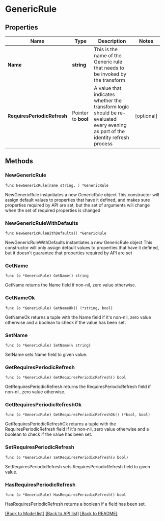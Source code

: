 # GenericRule

## Properties

Name | Type | Description | Notes
------------ | ------------- | ------------- | -------------
**Name** | **string** | This is the name of the Generic rule that needs to be invoked by the transform | 
**RequiresPeriodicRefresh** | Pointer to **bool** | A value that indicates whether the transform logic should be re-evaluated every evening as part of the identity refresh process | [optional] 

## Methods

### NewGenericRule

`func NewGenericRule(name string, ) *GenericRule`

NewGenericRule instantiates a new GenericRule object
This constructor will assign default values to properties that have it defined,
and makes sure properties required by API are set, but the set of arguments
will change when the set of required properties is changed

### NewGenericRuleWithDefaults

`func NewGenericRuleWithDefaults() *GenericRule`

NewGenericRuleWithDefaults instantiates a new GenericRule object
This constructor will only assign default values to properties that have it defined,
but it doesn't guarantee that properties required by API are set

### GetName

`func (o *GenericRule) GetName() string`

GetName returns the Name field if non-nil, zero value otherwise.

### GetNameOk

`func (o *GenericRule) GetNameOk() (*string, bool)`

GetNameOk returns a tuple with the Name field if it's non-nil, zero value otherwise
and a boolean to check if the value has been set.

### SetName

`func (o *GenericRule) SetName(v string)`

SetName sets Name field to given value.


### GetRequiresPeriodicRefresh

`func (o *GenericRule) GetRequiresPeriodicRefresh() bool`

GetRequiresPeriodicRefresh returns the RequiresPeriodicRefresh field if non-nil, zero value otherwise.

### GetRequiresPeriodicRefreshOk

`func (o *GenericRule) GetRequiresPeriodicRefreshOk() (*bool, bool)`

GetRequiresPeriodicRefreshOk returns a tuple with the RequiresPeriodicRefresh field if it's non-nil, zero value otherwise
and a boolean to check if the value has been set.

### SetRequiresPeriodicRefresh

`func (o *GenericRule) SetRequiresPeriodicRefresh(v bool)`

SetRequiresPeriodicRefresh sets RequiresPeriodicRefresh field to given value.

### HasRequiresPeriodicRefresh

`func (o *GenericRule) HasRequiresPeriodicRefresh() bool`

HasRequiresPeriodicRefresh returns a boolean if a field has been set.


[[Back to Model list]](../README.md#documentation-for-models) [[Back to API list]](../README.md#documentation-for-api-endpoints) [[Back to README]](../README.md)


